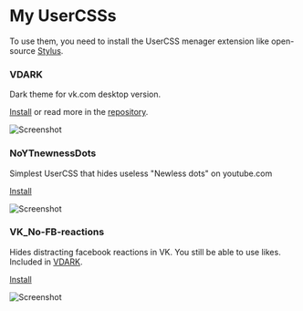 # My UserCSSs
To use them, you need to install the UserCSS menager extension like open-source [Stylus](https://github.com/openstyles/stylus).

### VDARK
Dark theme for vk.com desktop version. 

[Install](https://github.com/a0eoc/VDARK/raw/master/vdark.user.css) or read more in the [repository](https://github.com/a0eoc/VDARK).

![Screenshot](https://github.com/a0eoc/VDARK/raw/master/public/preview/1.png)



### NoYTnewnessDots
Simplest UserCSS that hides useless "Newless dots" on youtube.com

[Install](https://github.com/a0eoc/UserCSS/raw/main/DeleteYTnewnessdots.user.css)

![Screenshot](https://user-images.githubusercontent.com/42794343/125235364-c97ccc80-e2fb-11eb-8b6d-8924c7f5f2bb.png)


### VK_No-FB-reactions
Hides distracting facebook reactions in VK. You still be able to use likes.
Included in [VDARK](https://github.com/a0eoc/VDARK).

[Install](https://github.com/a0eoc/UserCSS/raw/main/VK_No-FB-reactions.user.css)

![Screenshot](https://user-images.githubusercontent.com/42794343/129148735-cab465a7-d4c6-4b3d-9f18-d4f276592d30.png)

